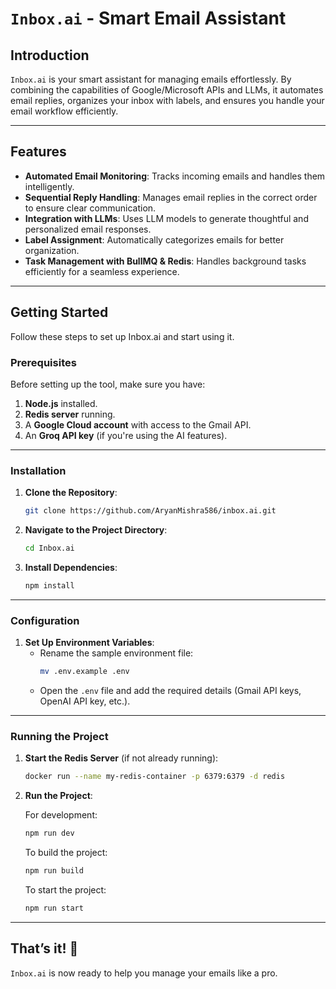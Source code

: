 # `Inbox.ai` - Smart Email Assistant

## Introduction  
`Inbox.ai` is your smart assistant for managing emails effortlessly. By combining the capabilities of Google/Microsoft APIs and LLMs, it automates email replies, organizes your inbox with labels, and ensures you handle your email workflow efficiently.

---

## Features  
- **Automated Email Monitoring**: Tracks incoming emails and handles them intelligently.  
- **Sequential Reply Handling**: Manages email replies in the correct order to ensure clear communication.  
- **Integration with LLMs**: Uses LLM models to generate thoughtful and personalized email responses.  
- **Label Assignment**: Automatically categorizes emails for better organization.  
- **Task Management with BullMQ & Redis**: Handles background tasks efficiently for a seamless experience.

---

## Getting Started  
Follow these steps to set up Inbox.ai and start using it.  

### Prerequisites  
Before setting up the tool, make sure you have:  
1. **Node.js** installed.  
2. **Redis server** running.  
3. A **Google Cloud account** with access to the Gmail API.  
4. An **Groq API key** (if you're using the AI features).  

---

### Installation  

1. **Clone the Repository**:  
   ```bash
   git clone https://github.com/AryanMishra586/inbox.ai.git
   ```  

2. **Navigate to the Project Directory**:  
   ```bash
   cd Inbox.ai
   ```  

3. **Install Dependencies**:  
   ```bash
   npm install
   ```  

---

### Configuration  

1. **Set Up Environment Variables**:  
   - Rename the sample environment file:  
     ```bash
     mv .env.example .env
     ```  
   - Open the `.env` file and add the required details (Gmail API keys, OpenAI API key, etc.).  

---

### Running the Project  

1. **Start the Redis Server** (if not already running):  
   ```bash
   docker run --name my-redis-container -p 6379:6379 -d redis 
   ```  

2. **Run the Project**:  

   For development:  
   ```bash
   npm run dev
   ```  

   To build the project:  
   ```bash
   npm run build
   ```  

   To start the project:  
   ```bash
   npm run start
   ```  

---

## That’s it! 🎉  
`Inbox.ai` is now ready to help you manage your emails like a pro.